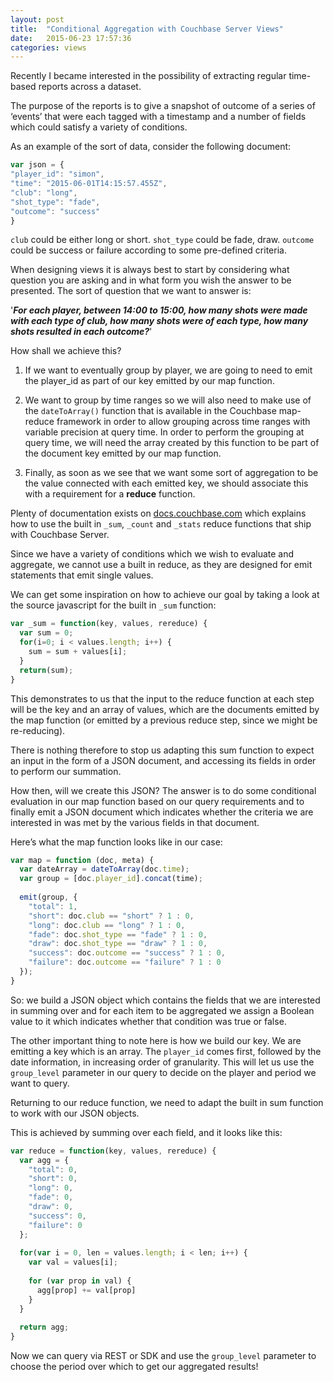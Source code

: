 ```yaml
---
layout: post
title:  "Conditional Aggregation with Couchbase Server Views"
date:   2015-06-23 17:57:36
categories: views
---
```


Recently I became interested in the possibility of extracting regular time-based reports across a dataset.

The purpose of the reports is to give a snapshot of outcome of a series of  ‘events’ that were each tagged with a timestamp and a number of fields which could satisfy a variety of conditions.

As an example of the sort of data, consider the following document:

```javascript
var json = { 
"player_id": "simon",
"time": "2015-06-01T14:15:57.455Z",
"club": "long",
"shot_type": "fade",
"outcome": "success"
}
```

`club` could be either long or short.
`shot_type` could be fade, draw.
`outcome` could be success or failure according to some pre-defined criteria.

When designing views it is always best to start by considering what question you are asking and in what form you wish the answer to be presented. The sort of question that we want to answer is:

'**_For each player, between 14:00 to 15:00, how many shots were made with each type of club, how many shots were of each type, how many shots resulted in each outcome?_**'

How shall we achieve this?

1. If we want to eventually group by player, we are going to need to emit the player_id as part of our key emitted by our map function.

2. We want to group by time ranges so we will also need to make use of the `dateToArray()` function that is available in the Couchbase map-reduce framework in order to allow grouping across time ranges with variable precision at query time. 
In order to perform the grouping at query time, we will need the array created by this function to be part of the document key emitted by our map function.

3. Finally, as soon as we see that we want some sort of aggregation to be the value connected with each emitted key, we should associate this with a requirement for a **reduce** function.

Plenty of documentation exists on [docs.couchbase.com] which explains how to use the built in `_sum`, `_count` and `_stats` reduce functions that ship with Couchbase Server.

Since we have a variety of conditions which we wish to evaluate and aggregate, we cannot use a built in reduce, as they are designed for emit statements that emit single values.

We can get some inspiration on how to achieve our goal by taking a look at the source javascript for the built in `_sum` function:

```javascript
var _sum = function(key, values, rereduce) {
  var sum = 0;
  for(i=0; i < values.length; i++) {
    sum = sum + values[i];
  }
  return(sum);
}
```

This demonstrates to us that the input to the reduce function at each step will be the key and an array of values, which are the documents emitted by the map function (or emitted by a previous reduce step, since we might be re-reducing).

There is nothing therefore to stop us adapting this sum function to expect an input in the form of a JSON document, and accessing its fields in order to perform our summation.

How then, will we create this JSON? The answer is to do some conditional evaluation in our map function based on our query requirements and to finally emit a JSON document which indicates whether the criteria we are interested in was met by the various fields in that document.

Here’s what the map function looks like in our case:

```javascript
var map = function (doc, meta) {
  var dateArray = dateToArray(doc.time);
  var group = [doc.player_id].concat(time);
  
  emit(group, {
    "total": 1,
    "short": doc.club == "short" ? 1 : 0,
    "long": doc.club == "long" ? 1 : 0,
    "fade": doc.shot_type == "fade" ? 1 : 0,
    "draw": doc.shot_type == "draw" ? 1 : 0,
    "success": doc.outcome == "success" ? 1 : 0,
    "failure": doc.outcome == "failure" ? 1 : 0
  });
}
```
So: we build a JSON object which contains the fields that we are interested in summing over and for each item to be aggregated we assign a Boolean value to it which indicates whether that condition was true or false.

The other important thing to note here is how we build our key. We are emitting a key which is an array. The `player_id` comes first, followed by the date information, in increasing order of granularity. This will let us use the `group_level` parameter in our query to decide on the player and period we want to query. 

Returning to our reduce function, we need to adapt the built in sum function to work with our JSON objects.

This is achieved by summing over each field, and it looks like this:

```javascript
var reduce = function(key, values, rereduce) {
  var agg = {
    "total": 0,
    "short": 0,
    "long": 0,
    "fade": 0,
    "draw": 0,
    "success": 0,
    "failure": 0
  };
  
  for(var i = 0, len = values.length; i < len; i++) {
    var val = values[i];
    
    for (var prop in val) {
      agg[prop] += val[prop]
    }
  }
  
  return agg;
}
```

Now we can query via REST or SDK and use the `group_level` parameter to choose the period over which to get our aggregated results!

[docs.couchbase.com]:      http://docs.couchbase.com

